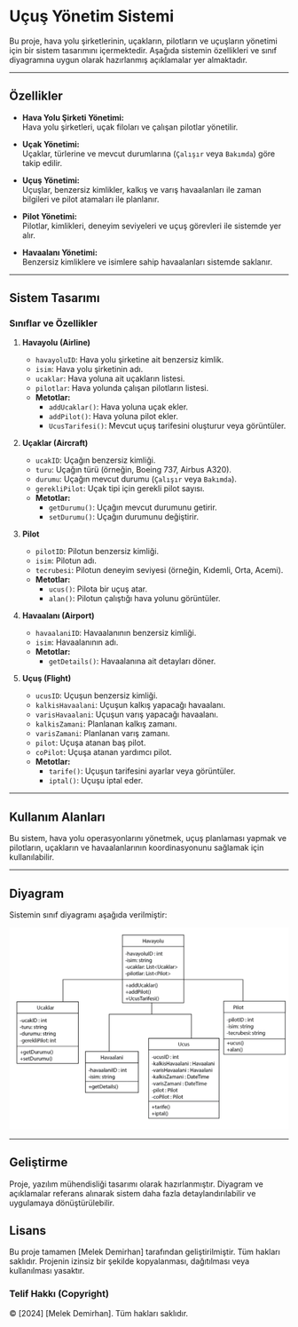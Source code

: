 # Uçuş Yönetim Sistemi

Bu proje, hava yolu şirketlerinin, uçakların, pilotların ve uçuşların yönetimi için bir sistem tasarımını içermektedir. Aşağıda sistemin özellikleri ve sınıf diyagramına uygun olarak hazırlanmış açıklamalar yer almaktadır.

---

## Özellikler

- **Hava Yolu Şirketi Yönetimi:**  
  Hava yolu şirketleri, uçak filoları ve çalışan pilotlar yönetilir.

- **Uçak Yönetimi:**  
  Uçaklar, türlerine ve mevcut durumlarına (`Çalışır` veya `Bakımda`) göre takip edilir.

- **Uçuş Yönetimi:**  
  Uçuşlar, benzersiz kimlikler, kalkış ve varış havaalanları ile zaman bilgileri ve pilot atamaları ile planlanır.

- **Pilot Yönetimi:**  
  Pilotlar, kimlikleri, deneyim seviyeleri ve uçuş görevleri ile sistemde yer alır.

- **Havaalanı Yönetimi:**  
  Benzersiz kimliklere ve isimlere sahip havaalanları sistemde saklanır.

---

## Sistem Tasarımı

### Sınıflar ve Özellikler

1. **Havayolu (Airline)**  
   - `havayoluID`: Hava yolu şirketine ait benzersiz kimlik.  
   - `isim`: Hava yolu şirketinin adı.  
   - `ucaklar`: Hava yoluna ait uçakların listesi.  
   - `pilotlar`: Hava yolunda çalışan pilotların listesi.  
   - **Metotlar:**  
     - `addUcaklar()`: Hava yoluna uçak ekler.  
     - `addPilot()`: Hava yoluna pilot ekler.  
     - `UcusTarifesi()`: Mevcut uçuş tarifesini oluşturur veya görüntüler.

2. **Uçaklar (Aircraft)**  
   - `ucakID`: Uçağın benzersiz kimliği.  
   - `turu`: Uçağın türü (örneğin, Boeing 737, Airbus A320).  
   - `durumu`: Uçağın mevcut durumu (`Çalışır` veya `Bakımda`).  
   - `gerekliPilot`: Uçak tipi için gerekli pilot sayısı.  
   - **Metotlar:**  
     - `getDurumu()`: Uçağın mevcut durumunu getirir.  
     - `setDurumu()`: Uçağın durumunu değiştirir.

3. **Pilot**  
   - `pilotID`: Pilotun benzersiz kimliği.  
   - `isim`: Pilotun adı.  
   - `tecrubesi`: Pilotun deneyim seviyesi (örneğin, Kıdemli, Orta, Acemi).  
   - **Metotlar:**  
     - `ucus()`: Pilota bir uçuş atar.  
     - `alan()`: Pilotun çalıştığı hava yolunu görüntüler.

4. **Havaalanı (Airport)**  
   - `havaalaniID`: Havaalanının benzersiz kimliği.  
   - `isim`: Havaalanının adı.  
   - **Metotlar:**  
     - `getDetails()`: Havaalanına ait detayları döner.

5. **Uçuş (Flight)**  
   - `ucusID`: Uçuşun benzersiz kimliği.  
   - `kalkisHavaalani`: Uçuşun kalkış yapacağı havaalanı.  
   - `varisHavaalani`: Uçuşun varış yapacağı havaalanı.  
   - `kalkisZamani`: Planlanan kalkış zamanı.  
   - `varisZamani`: Planlanan varış zamanı.  
   - `pilot`: Uçuşa atanan baş pilot.  
   - `coPilot`: Uçuşa atanan yardımcı pilot.  
   - **Metotlar:**  
     - `tarife()`: Uçuşun tarifesini ayarlar veya görüntüler.  
     - `iptal()`: Uçuşu iptal eder.

---

## Kullanım Alanları

Bu sistem, hava yolu operasyonlarını yönetmek, uçuş planlaması yapmak ve pilotların, uçakların ve havaalanlarının koordinasyonunu sağlamak için kullanılabilir.

---

## Diyagram

Sistemin sınıf diyagramı aşağıda verilmiştir:

![havayolu-yonetim-sistemi](UML_Diyagram.png)

---

## Geliştirme

Proje, yazılım mühendisliği tasarımı olarak hazırlanmıştır. Diyagram ve açıklamalar referans alınarak sistem daha fazla detaylandırılabilir ve uygulamaya dönüştürülebilir.

## Lisans

Bu proje tamamen [Melek Demirhan] tarafından geliştirilmiştir. Tüm hakları saklıdır. Projenin izinsiz bir şekilde kopyalanması, dağıtılması veya kullanılması yasaktır.

### Telif Hakkı (Copyright)

© [2024] [Melek Demirhan]. Tüm hakları saklıdır.

